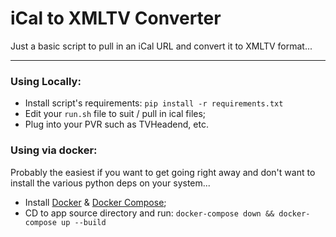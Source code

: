 # iCal to XMLTV Converter

Just a basic script to pull in an iCal URL and convert it to XMLTV format...

------------------------------------------------------------------------

### Using Locally:
 - Install script's requirements: `pip install -r requirements.txt`
 - Edit your `run.sh` file to suit / pull in ical files;
 - Plug into your PVR such as TVHeadend, etc.

### Using via docker:
Probably the easiest if you want to get going right away and don't want to install the various python deps on your system...

- Install [Docker](https://www.docker.com/) & [Docker Compose](https://docs.docker.com/compose/install/);
- CD to app source directory and run: `docker-compose down && docker-compose up --build`